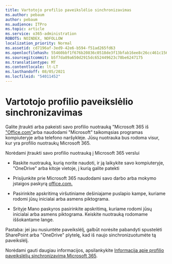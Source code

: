 ```yaml
---
title: Vartotojo profilio paveikslėlio sinchronizavimas
ms.author: pebaum
author: pebaum
ms.audience: ITPro
ms.topic: article
ms.service: o365-administration
ROBOTS: NOINDEX, NOFOLLOW
localization_priority: Normal
ms.assetid: cd7196af-3ed9-42e6-b594-f51ad265fd63
ms.openlocfilehash: 55460bbf1f676b20836c0518de3f13bfab16ee8c26cc461c1569ae4f750080ae
ms.sourcegitcommit: b5f7da89a650d2915dc652449623c78be6247175
ms.translationtype: MT
ms.contentlocale: lt-LT
ms.lasthandoff: 08/05/2021
ms.locfileid: "54011452"
---
```

# <a name="sync-a-users-profile-picture"></a>Vartotojo profilio paveikslėlio sinchronizavimas

Galite įtraukti arba pakeisti savo profilio nuotrauką "Microsoft 365 iš ["Office.com"](https://www.office.com)arba naudodami "Microsoft" taikomąsias programas kompiuteryje arba telefono naršyklėje. Jūsų nuotrauka bus rodoma visur, kur yra profilio nuotraukų Microsoft 365.

Norėdami įtraukti savo profilio nuotrauką į Microsoft 365 verslui

- Raskite nuotrauką, kurią norite naudoti, ir ją laikykite savo kompiuteryje, "OneDrive" arba kitoje vietoje, į kurią galite patekti

- Prisijunkite prie Microsoft 365 naudodami savo darbo arba mokymo įstaigos paskyrą [office.com.](https://www.office.com)

- Pasirinkite apskritimą viršutiniame dešiniajame puslapio kampe, kuriame rodomi jūsų inicialai arba asmens piktograma.

- Srityje Mano paskyros pasirinkite apskritimą, kuriame rodomi jūsų inicialai arba asmens piktograma. Keiskite nuotrauką rodomame iššokantame lange.

Pastaba: jei jau nusiuntėte paveikslėlį, galbūt norėsite pabandyti spustelėti SharePoint arba "OneDrive" plytelę, kad iš naujo sinchronizuotumėte tą paveikslėlį.

Norėdami gauti daugiau informacijos, apsilankykite [Informacija apie profilio paveikslėlių sinchronizavimą Microsoft 365](https://support.office.com/article/information-about-profile-picture-synchronization-in-office-365-20594d76-d054-4af4-a660-401133e3d48a).
